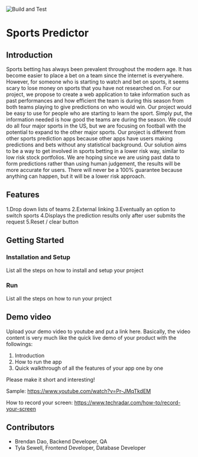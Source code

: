 ![Build and Test](https://github.com/drphamwit/SE-SampleGithubRepo/workflows/Build%20and%20Test/badge.svg)

# Sports Predictor

## Introduction

Sports betting has always been prevalent throughout the modern age. It has become easier to place a bet on a team since the internet is everywhere. However, for someone who is starting to watch and bet on sports, it seems scary to lose money on sports that you have not researched on. 
For our project, we propose to create a web application to take information such as past performances and how efficient the team is during this season from both teams playing to give predictions on who would win. Our project would be easy to use for people who are starting to learn the sport. Simply put, the information needed is how good the teams are during the season. We could do all four major sports in the US, but we are focusing on football with the potential to expand to the other major sports. 
Our project is different from other sports prediction apps because other apps have users making predictions and bets without any statistical background. Our solution aims to be a way to get involved in sports betting in a lower risk way, similar to low risk stock portfolios. We are hoping since we are using past data to form predictions rather than using human judgement, the results will be more accurate for users. There will never be a 100% guarantee because anything can happen, but it will be a lower risk approach.


## Features
1.Drop down lists of teams
2.External linking 
3.Eventually an option to switch sports
4.Displays the prediction results only after user submits the request
5.Reset / clear button 


## Getting Started
### Installation and Setup
List all the steps on how to install and setup your project
### Run
List all the steps on how to run your project

## Demo video

Upload your demo video to youtube and put a link here. Basically, the video content is very much like the quick live demo of your product with the followings:
1. Introduction
2. How to run the app
3. Quick walkthrough of all the features of your app one by one

Please make it short and interesting!

Sample: https://www.youtube.com/watch?v=Pr-JMqTkdEM

How to record your screen: https://www.techradar.com/how-to/record-your-screen

## Contributors

* Brendan Dao, Backend Developer, QA
* Tyla Sewell, Frontend Developer, Database Developer

